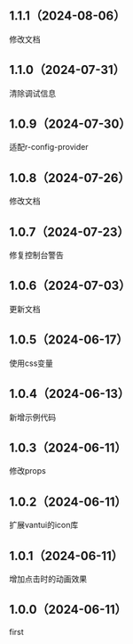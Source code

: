 ## 1.1.1（2024-08-06）
修改文档
## 1.1.0（2024-07-31）
清除调试信息
## 1.0.9（2024-07-30）
适配r-config-provider
## 1.0.8（2024-07-26）
修改文档
## 1.0.7（2024-07-23）
修复控制台警告
## 1.0.6（2024-07-03）
更新文档
## 1.0.5（2024-06-17）
使用css变量
## 1.0.4（2024-06-13）
新增示例代码
## 1.0.3（2024-06-11）
修改props
## 1.0.2（2024-06-11）
扩展vantui的icon库
## 1.0.1（2024-06-11）
增加点击时的动画效果
## 1.0.0（2024-06-11）
first
